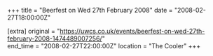 +++
title = "Beerfest on Wed 27th February 2008"
date = "2008-02-27T18:00:00Z"

[extra]
original = "https://uwcs.co.uk/events/beerfest-on-wed-27th-february-2008-1474489007256/"    
end_time = "2008-02-27T22:00:00Z"
location = "The Cooler"
+++



